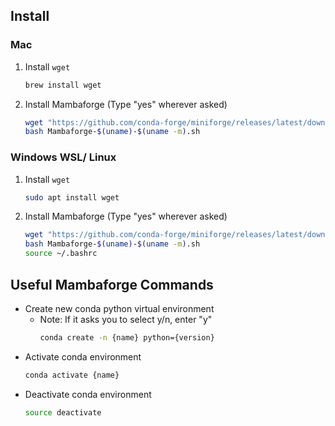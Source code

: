 ## Install
### Mac

1. Install `wget`
    ```bash
    brew install wget
    ```
2. Install Mambaforge (Type "yes" wherever asked)
    ```bash
    wget "https://github.com/conda-forge/miniforge/releases/latest/download/Mambaforge-$(uname)-$(uname -m).sh"
    bash Mambaforge-$(uname)-$(uname -m).sh
    ```

### Windows WSL/ Linux

1. Install `wget` 
    ```bash
    sudo apt install wget
    ```
3. Install Mambaforge (Type "yes" wherever asked)
    ```bash
    wget "https://github.com/conda-forge/miniforge/releases/latest/download/Mambaforge-$(uname)-$(uname -m).sh"
    bash Mambaforge-$(uname)-$(uname -m).sh
    source ~/.bashrc
    ```

## Useful Mambaforge Commands

- Create new conda python virtual environment
    * Note: If it asks you to select y/n, enter "y"
        ```bash
        conda create -n {name} python={version}
        ```
- Activate conda environment
    ```bash
    conda activate {name}
    ```
- Deactivate conda environment
    ```bash
    source deactivate
    ```
